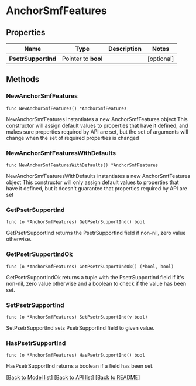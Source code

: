 # AnchorSmfFeatures

## Properties

Name | Type | Description | Notes
------------ | ------------- | ------------- | -------------
**PsetrSupportInd** | Pointer to **bool** |  | [optional] 

## Methods

### NewAnchorSmfFeatures

`func NewAnchorSmfFeatures() *AnchorSmfFeatures`

NewAnchorSmfFeatures instantiates a new AnchorSmfFeatures object
This constructor will assign default values to properties that have it defined,
and makes sure properties required by API are set, but the set of arguments
will change when the set of required properties is changed

### NewAnchorSmfFeaturesWithDefaults

`func NewAnchorSmfFeaturesWithDefaults() *AnchorSmfFeatures`

NewAnchorSmfFeaturesWithDefaults instantiates a new AnchorSmfFeatures object
This constructor will only assign default values to properties that have it defined,
but it doesn't guarantee that properties required by API are set

### GetPsetrSupportInd

`func (o *AnchorSmfFeatures) GetPsetrSupportInd() bool`

GetPsetrSupportInd returns the PsetrSupportInd field if non-nil, zero value otherwise.

### GetPsetrSupportIndOk

`func (o *AnchorSmfFeatures) GetPsetrSupportIndOk() (*bool, bool)`

GetPsetrSupportIndOk returns a tuple with the PsetrSupportInd field if it's non-nil, zero value otherwise
and a boolean to check if the value has been set.

### SetPsetrSupportInd

`func (o *AnchorSmfFeatures) SetPsetrSupportInd(v bool)`

SetPsetrSupportInd sets PsetrSupportInd field to given value.

### HasPsetrSupportInd

`func (o *AnchorSmfFeatures) HasPsetrSupportInd() bool`

HasPsetrSupportInd returns a boolean if a field has been set.


[[Back to Model list]](../README.md#documentation-for-models) [[Back to API list]](../README.md#documentation-for-api-endpoints) [[Back to README]](../README.md)


